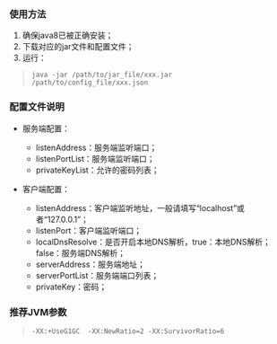 ### 使用方法
1. 确保java8已被正确安装；
2. 下载对应的jar文件和配置文件；
3. 运行：

> ```java -jar /path/to/jar_file/xxx.jar /path/to/config_file/xxx.json```

### 配置文件说明
* 服务端配置：
  * listenAddress：服务端监听端口；
  * listenPortList：服务端监听端口；
  * privateKeyList：允许的密码列表；

* 客户端配置：
  * listenAddress：客户端监听地址，一般请填写“localhost”或者“127.0.0.1”；
  * listenPort：客户端监听端口；
  * localDnsResolve：是否开启本地DNS解析，true：本地DNS解析；false：服务端DNS解析；
  * serverAddress：服务端地址；
  * serverPortList：服务端端口列表；
  * privateKey：密码；

### 推荐JVM参数
> ```-XX:+UseG1GC  -XX:NewRatio=2 -XX:SurvivorRatio=6```
